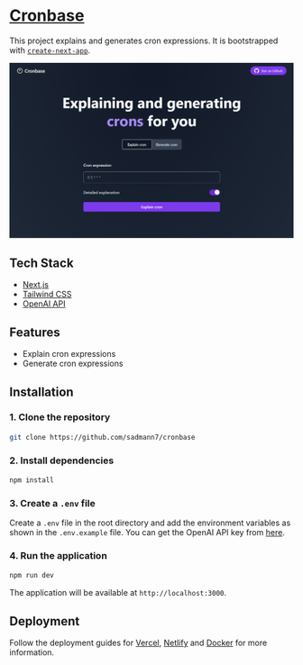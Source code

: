 # [Cronbase](https://cronbase.vercel.app/)

This project explains and generates cron expressions. It is bootstrapped with [`create-next-app`](https://github.com/vercel/next.js/tree/canary/packages/create-next-app).

[![Cronbase](./public/screenshot.png)](https://cronbase.vercel.app/)

## Tech Stack

- [Next.js](https://nextjs.org)
- [Tailwind CSS](https://tailwindcss.com)
- [OpenAI API](https://platform.openai.com/overview)

## Features

- Explain cron expressions
- Generate cron expressions

## Installation

### 1. Clone the repository

```bash
git clone https://github.com/sadmann7/cronbase
```

### 2. Install dependencies

```bash
npm install
```

### 3. Create a `.env` file

Create a `.env` file in the root directory and add the environment variables as shown in the `.env.example` file. You can get the OpenAI API key from [here](https://beta.openai.com/account/api-keys).

### 4. Run the application

```bash
npm run dev
```

The application will be available at `http://localhost:3000`.

## Deployment

Follow the deployment guides for [Vercel](https://create.t3.gg/en/deployment/vercel), [Netlify](https://create.t3.gg/en/deployment/netlify) and [Docker](https://create.t3.gg/en/deployment/docker) for more information.
